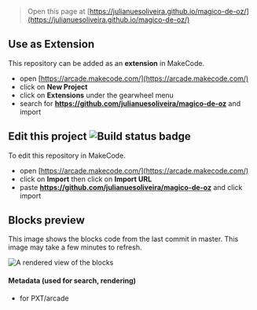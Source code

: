  


> Open this page at [https://julianuesoliveira.github.io/magico-de-oz/](https://julianuesoliveira.github.io/magico-de-oz/)

## Use as Extension

This repository can be added as an **extension** in MakeCode.

* open [https://arcade.makecode.com/](https://arcade.makecode.com/)
* click on **New Project**
* click on **Extensions** under the gearwheel menu
* search for **https://github.com/julianuesoliveira/magico-de-oz** and import

## Edit this project ![Build status badge](https://github.com/julianuesoliveira/magico-de-oz/workflows/MakeCode/badge.svg)

To edit this repository in MakeCode.

* open [https://arcade.makecode.com/](https://arcade.makecode.com/)
* click on **Import** then click on **Import URL**
* paste **https://github.com/julianuesoliveira/magico-de-oz** and click import

## Blocks preview

This image shows the blocks code from the last commit in master.
This image may take a few minutes to refresh.

![A rendered view of the blocks](https://github.com/julianuesoliveira/magico-de-oz/raw/master/.github/makecode/blocks.png)

#### Metadata (used for search, rendering)

* for PXT/arcade
<script src="https://makecode.com/gh-pages-embed.js"></script><script>makeCodeRender("{{ site.makecode.home_url }}", "{{ site.github.owner_name }}/{{ site.github.repository_name }}");</script>
